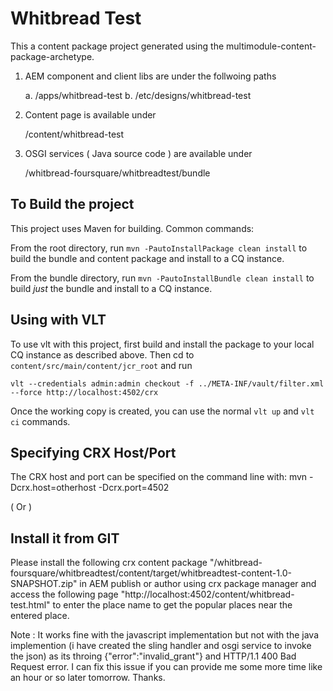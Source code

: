 Whitbread Test
==============

This a content package project generated using the multimodule-content-package-archetype.


1. AEM component and client libs are under the follwoing paths

    a. /apps/whitbread-test
    b. /etc/designs/whitbread-test


2. Content page is available under 

    /content/whitbread-test
 
3. OSGI services ( Java source code ) are available under 

    /whitbread-foursquare/whitbreadtest/bundle


To Build the project 
--------------------

This project uses Maven for building. Common commands:

From the root directory, run ``mvn -PautoInstallPackage clean install`` to build the bundle and content package and install to a CQ instance.

From the bundle directory, run ``mvn -PautoInstallBundle clean install`` to build *just* the bundle and install to a CQ instance.

Using with VLT
--------------

To use vlt with this project, first build and install the package to your local CQ instance as described above. Then cd to `content/src/main/content/jcr_root` and run

    vlt --credentials admin:admin checkout -f ../META-INF/vault/filter.xml --force http://localhost:4502/crx

Once the working copy is created, you can use the normal ``vlt up`` and ``vlt ci`` commands.

Specifying CRX Host/Port
------------------------

The CRX host and port can be specified on the command line with:
mvn -Dcrx.host=otherhost -Dcrx.port=4502 <goals>


( Or )

Install it from GIT 
-------------------

Please install the following crx content package "/whitbread-foursquare/whitbreadtest/content/target/whitbreadtest-content-1.0-SNAPSHOT.zip" 
in AEM publish or author using crx package manager and access the following page "http://localhost:4502/content/whitbread-test.html"
to enter the place name to get the popular places near the entered place.




Note : It works fine with the javascript implementation but not with the java implemention (i have created the sling handler and osgi service to invoke the json) as its throing {"error":"invalid_grant"} and HTTP/1.1 400 Bad Request error. I can fix this issue if you can provide me some more time like an hour or so later tomorrow. Thanks.

